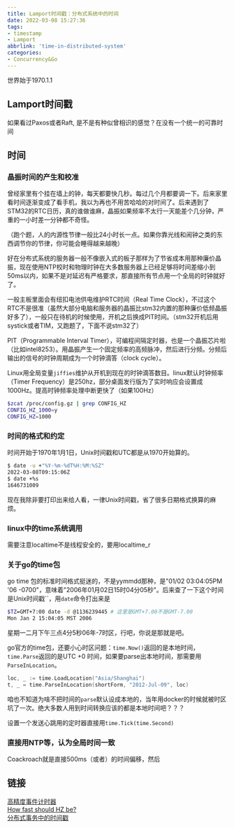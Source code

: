 ```yaml
---
title: Lamport时间戳：分布式系统中的时间
date: 2022-03-08 15:27:36
tags:
- timestamp
- Lamport
abbrlink: 'time-in-distributed-system'
categories:
- Concurrency&Go
---
```

世界始于1970.1.1
<!-- more -->

## Lamport时间戳

如果看过Paxos或者Raft, 是不是有种似曾相识的感觉？在没有一个统一的可靠时间

## 时间

### 晶振时间的产生和校准

曾经家里有个挂在墙上的钟，每天都要快几秒。每过几个月都要调一下。后来家里看时间逐渐变成了看手机，我以为再也不用苦哈哈的对时间了。后来遇到了STM32的RTC日历，真的谁做谁麻，晶振如果频率不太行一天能差个几分钟，严重的一小时差一分钟都不奇怪。

（跑个题，人的内源性节律一般比24小时长一点。如果你靠光线和闹钟之类的东西调节你的节律，你可能会睡得越来越晚）

好在分布式系统的服务器一般不像嵌入式的板子那样为了节省成本用那种廉价晶振，现在使用NTP校时和物理时钟在大多数服务器上已经足够将时间差缩小到50ms以内，如果不是对延迟有严格要求，那直接所有节点用一个全局的时钟就好了。

一般主板里面会有纽扣电池供电维护RTC时间（Real Time Clock），不过这个RTC不是很准（虽然大部分电脑和服务器的晶振比stm32内置的那种廉价低频晶振好多了），一般只在待机的时候使用，开机之后换成PIT时间。（stm32开机后用systick或者TIM，又跑题了，下面不说stm32了）

PIT（Programmable Interval Timer），可编程间隔定时器，也是一个晶振芯片啦（比如intel8253）。用晶振产生一个固定频率的高频脉冲，然后进行分频。分频后输出的信号的时钟周期成为一个时钟滴答（clock cycle）。

Linux用全局变量`jiffies`维护从开机到现在的时钟滴答数目。linux默认时钟频率（Timer Frequency）是250hz，部分桌面发行版为了实时响应会设置成1000Hz。提高时钟频率处理中断更快了（如果100Hz）

```bash
$zcat /proc/config.gz | grep CONFIG_HZ
CONFIG_HZ_1000=y
CONFIG_HZ=1000
```

### 时间的格式和约定

时间开始于1970年1月1日，Unix时间戳和UTC都是从1970开始算的。

```bash
$ date -u +"%Y-%m-%dT%H:%M:%SZ"
2022-03-08T09:15:06Z
$ date +%s
1646731009
```

现在我除非要打印出来给人看，一律Unix时间戳，省了很多日期格式换算的麻烦。

### linux中的time系统调用

需要注意localtime不是线程安全的，要用localtime_r

### 关于go的time包

go time 包的标准时间格式挺迷的，不是yymmdd那种，是"01/02 03:04:05PM '06 -0700"，意味着"2006年01月02日15时04分05秒"。后来查了一下这个时间是Unix时间戳``，用`date`命令打出来是

```bash
$TZ=GMT+7:00 date -d @1136239445 # 这里是GMT+7.00不是GMT-7.00
Mon Jan 2 15:04:05 MST 2006
```

星期一二月下午三点4分5秒06年-7时区，行吧，你说是那就是吧。

go官方的time包，还要小心时区问题：`time.Now()`返回的是本地时间，`time.Parse`返回的是UTC +0 时间，如果要parse出本地时间，那需要用`ParseInLocation`。

```go
loc, _ := time.LoadLocation("Asia/Shanghai")
t, _ = time.ParseInLocation(shortForm, "2012-Jul-09", loc)
```

咱也不知道为啥不把时间的`parse`默认设成本地的，当年用docker的时候就被时区坑了一次。绝大多数人用到时间转换应该的都是本地时间吧？？？

设置一个发送心跳用的定时器直接用`time.Tick(time.Second)`

### 直接用NTP等，认为全局时间一致

Coackroach就是直接500ms（或者）的时间偏移，然后

## 链接

[高精度事件计时器](https://zh.wikipedia.org/wiki/高精度事件计时器)  
[How fast should HZ be?](https://lwn.net/Articles/145973/)   
[分布式事务中的时间戳](https://ericfu.me/timestamp-in-distributed-trans/)  
